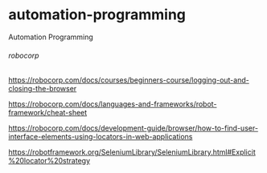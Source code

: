 # automation-programming

Automation Programming

###### robocorp

https://robocorp.com/docs/courses/beginners-course/logging-out-and-closing-the-browser

https://robocorp.com/docs/languages-and-frameworks/robot-framework/cheat-sheet

https://robocorp.com/docs/development-guide/browser/how-to-find-user-interface-elements-using-locators-in-web-applications

https://robotframework.org/SeleniumLibrary/SeleniumLibrary.html#Explicit%20locator%20strategy
